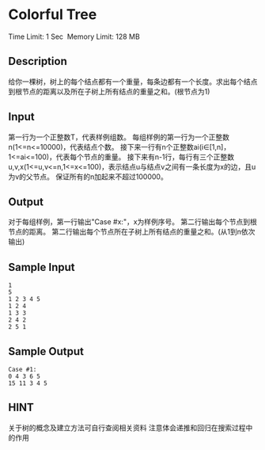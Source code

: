 # Colorful Tree
Time Limit: 1 Sec  Memory Limit: 128 MB


## Description
给你一棵树，树上的每个结点都有一个重量，每条边都有一个长度。求出每个结点到根节点的距离以及所在子树上所有结点的重量之和。(根节点为1)



## Input
第一行为一个正整数T，代表样例组数。
每组样例的第一行为一个正整数n(1<=n<=10000)，代表结点个数。
接下来一行有n个正整数ai(i∈[1,n]，1<=ai<=100)，代表每个节点的重量。
接下来有n-1行，每行有三个正整数u,v,x(1<=u,v<=n,1<=x<=100)，表示结点u与结点v之间有一条长度为x的边，且u为v的父节点。
保证所有的n加起来不超过100000。

## Output
对于每组样例，第一行输出"Case #x:"，x为样例序号。
第二行输出每个节点到根节点的距离。
第二行输出每个节点所在子树上所有结点的重量之和。(从1到n依次输出)



## Sample Input
```
1
5
1 2 3 4 5
1 2 4
1 3 3
2 4 2
2 5 1
```
## Sample Output
```
Case #1:
0 4 3 6 5
15 11 3 4 5

```

## HINT
关于树的概念及建立方法可自行查阅相关资料
注意体会递推和回归在搜索过程中的作用